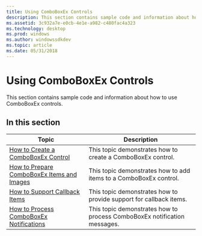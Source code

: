 ```yaml
---
title: Using ComboBoxEx Controls
description: This section contains sample code and information about how to use ComboBoxEx controls.
ms.assetid: 3c932a7e-e0cb-4e1e-a982-c480fac4a323
ms.technology: desktop
ms.prod: windows
ms.author: windowssdkdev
ms.topic: article
ms.date: 05/31/2018
---
```


# Using ComboBoxEx Controls

This section contains sample code and information about how to use ComboBoxEx controls.

## In this section



| Topic                                                                                                   | Description                                                                          |
|---------------------------------------------------------------------------------------------------------|--------------------------------------------------------------------------------------|
| [How to Create a ComboBoxEx Control](how-to-create-a-comboboxex-control-.md)<br/>                | This topic demonstrates how to create a ComboBoxEx control.<br/>               |
| [How to Prepare ComboBoxEx Items and Images](how-to-prepare-comboboxex-items-and-images.md)<br/> | This topic demonstrates how to add items to a ComboBoxEx control.<br/>         |
| [How to Support Callback Items](support-callback-item.md)<br/>                                   | This topic demonstrates how to provide support for callback items.<br/>        |
| [How to Process ComboBoxEx Notifications](process-comboboxex-notification.md)<br/>               | This topic demonstrates how to process ComboBoxEx notification messages. <br/> |



 

 

 





